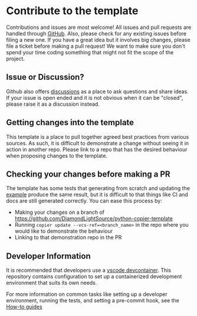 # Contribute to the template
Contributions and issues are most welcome! All issues and pull requests are handled through [GitHub](https://github.com/DiamondLightSource/python-copier-template/issues). Also, please check for any existing issues before filing a new one. If you have a great idea but it involves big changes, please file a ticket before making a pull request! We want to make sure you don't spend your time coding something that might not fit the scope of the project.

## Issue or Discussion?

Github also offers [discussions](https://github.com/DiamondLightSource/python-copier-template/discussions) as a place to ask questions and share ideas. If your issue is open ended and it is not obvious when it can be "closed", please raise it as a discussion instead.

## Getting changes into the template

This template is a place to pull together agreed best practices from various sources. As such, it is difficult to demonstrate a change without seeing it in action in another repo. Please link to a repo that has the desired behaviour when proposing changes to the template.

## Checking your changes before making a PR

The template has some tests that generating from scratch and updating the [example](https://github.com/DiamondLightSource/python-copier-template-example) produce the same result, but it is difficult to that things like CI and docs are still generated correctly. You can ease this process by:

- Making your changes on a branch of <https://github.com/DiamondLightSource/python-copier-template>
- Running `copier update --vcs-ref=<branch_name>` in the repo where you would like to demonstrate the behaviour
- Linking to that demonstration repo in the PR

## Developer Information

It is recommended that developers use a [vscode devcontainer](https://code.visualstudio.com/docs/devcontainers/containers). This repository contains configuration to set up a containerized development environment that suits its own needs.

For more information on common tasks like setting up a developer environment, running the tests, and setting a pre-commit hook, see the [How-to guides](https://diamondlightsource.github.io/python-copier-template/main/how-to.html)
